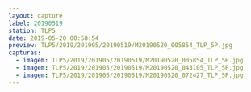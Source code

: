 ```yaml
---
layout: capture
label: 20190519
station: TLP5
date: 2019-05-20 00:58:54
preview: TLP5/2019/201905/20190519/M20190520_005854_TLP_5P.jpg
capturas:
  - imagem: TLP5/2019/201905/20190519/M20190520_005854_TLP_5P.jpg
  - imagem: TLP5/2019/201905/20190519/M20190520_043105_TLP_5P.jpg
  - imagem: TLP5/2019/201905/20190519/M20190520_072427_TLP_5P.jpg
---
```

